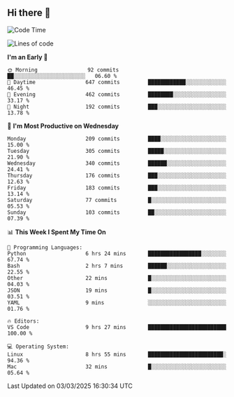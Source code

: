 ## Hi there 👋

<!--
**Wangmerlyn/Wangmerlyn** is a ✨ _special_ ✨ repository because its `README.md` (this file) appears on your GitHub profile.

Here are some ideas to get you started:

- 🔭 I’m currently working on ...
- 🌱 I’m currently learning ...
- 👯 I’m looking to collaborate on ...
- 🤔 I’m looking for help with ...
- 💬 Ask me about ...
- 📫 How to reach me: ...
- 😄 Pronouns: ...
- ⚡ Fun fact: ...
-->
<!--START_SECTION:waka-->
![Code Time](http://img.shields.io/badge/Code%20Time-77%20hrs%2059%20mins-blue)

![Lines of code](https://img.shields.io/badge/From%20Hello%20World%20I%27ve%20Written-8.5%20million%20lines%20of%20code-blue)

**I'm an Early 🐤** 

```text
🌞 Morning                92 commits          ██░░░░░░░░░░░░░░░░░░░░░░░   06.60 % 
🌆 Daytime                647 commits         ████████████░░░░░░░░░░░░░   46.45 % 
🌃 Evening                462 commits         ████████░░░░░░░░░░░░░░░░░   33.17 % 
🌙 Night                  192 commits         ███░░░░░░░░░░░░░░░░░░░░░░   13.78 % 
```
📅 **I'm Most Productive on Wednesday** 

```text
Monday                   209 commits         ████░░░░░░░░░░░░░░░░░░░░░   15.00 % 
Tuesday                  305 commits         █████░░░░░░░░░░░░░░░░░░░░   21.90 % 
Wednesday                340 commits         ██████░░░░░░░░░░░░░░░░░░░   24.41 % 
Thursday                 176 commits         ███░░░░░░░░░░░░░░░░░░░░░░   12.63 % 
Friday                   183 commits         ███░░░░░░░░░░░░░░░░░░░░░░   13.14 % 
Saturday                 77 commits          █░░░░░░░░░░░░░░░░░░░░░░░░   05.53 % 
Sunday                   103 commits         ██░░░░░░░░░░░░░░░░░░░░░░░   07.39 % 
```


📊 **This Week I Spent My Time On** 

```text
💬 Programming Languages: 
Python                   6 hrs 24 mins       █████████████████░░░░░░░░   67.74 % 
Bash                     2 hrs 7 mins        ██████░░░░░░░░░░░░░░░░░░░   22.55 % 
Other                    22 mins             █░░░░░░░░░░░░░░░░░░░░░░░░   04.03 % 
JSON                     19 mins             █░░░░░░░░░░░░░░░░░░░░░░░░   03.51 % 
YAML                     9 mins              ░░░░░░░░░░░░░░░░░░░░░░░░░   01.76 % 

🔥 Editors: 
VS Code                  9 hrs 27 mins       █████████████████████████   100.00 % 

💻 Operating System: 
Linux                    8 hrs 55 mins       ████████████████████████░   94.36 % 
Mac                      32 mins             █░░░░░░░░░░░░░░░░░░░░░░░░   05.64 % 
```


 Last Updated on 03/03/2025 16:30:34 UTC
<!--END_SECTION:waka-->
